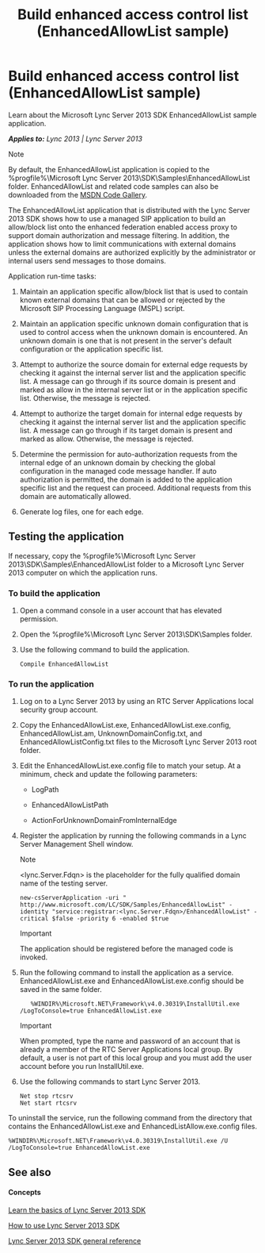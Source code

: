 ﻿---
title: Build enhanced access control list (EnhancedAllowList sample)
TOCTitle: Build enhanced access control list (EnhancedAllowList sample)
ms:assetid: 366c56b5-3888-418c-a682-6d1cfdfabb1c
ms:mtpsurl: https://msdn.microsoft.com/en-us/library/Dn439096(v=office.15)
ms:contentKeyID: 57096249
ms.date: 07/24/2014
mtps_version: v=office.15
---

# Build enhanced access control list (EnhancedAllowList sample)

Learn about the Microsoft Lync Server 2013 SDK EnhancedAllowList sample application.


_**Applies to:** Lync 2013 | Lync Server 2013_


> [!NOTE]
> <P>By default, the EnhancedAllowList application is copied to the %progfile%\Microsoft Lync Server 2013\SDK\Samples\EnhancedAllowList folder. EnhancedAllowList and related code samples can also be downloaded from the <A href="http://code.msdn.microsoft.com/lync-server-2013-build-1b2194e3">MSDN Code Gallery</A>.</P>



The EnhancedAllowList application that is distributed with the Lync Server 2013 SDK shows how to use a managed SIP application to build an allow/block list onto the enhanced federation enabled access proxy to support domain authorization and message filtering. In addition, the application shows how to limit communications with external domains unless the external domains are authorized explicitly by the administrator or internal users send messages to those domains.

Application run-time tasks:

1.  Maintain an application specific allow/block list that is used to contain known external domains that can be allowed or rejected by the Microsoft SIP Processing Language (MSPL) script.

2.  Maintain an application specific unknown domain configuration that is used to control access when the unknown domain is encountered. An unknown domain is one that is not present in the server's default configuration or the application specific list.

3.  Attempt to authorize the source domain for external edge requests by checking it against the internal server list and the application specific list. A message can go through if its source domain is present and marked as allow in the internal server list or in the application specific list. Otherwise, the message is rejected.

4.  Attempt to authorize the target domain for internal edge requests by checking it against the internal server list and the application specific list. A message can go through if its target domain is present and marked as allow. Otherwise, the message is rejected.

5.  Determine the permission for auto-authorization requests from the internal edge of an unknown domain by checking the global configuration in the managed code message handler. If auto authorization is permitted, the domain is added to the application specific list and the request can proceed. Additional requests from this domain are automatically allowed.

6.  Generate log files, one for each edge.

## Testing the application

If necessary, copy the %progfile%\\Microsoft Lync Server 2013\\SDK\\Samples\\EnhancedAllowList folder to a Microsoft Lync Server 2013 computer on which the application runs.

### To build the application

1.  Open a command console in a user account that has elevated permission.

2.  Open the %progfile%\\Microsoft Lync Server 2013\\SDK\\Samples folder.

3.  Use the following command to build the application.
    
        Compile EnhancedAllowList

### To run the application

1.  Log on to a Lync Server 2013 by using an RTC Server Applications local security group account.

2.  Copy the EnhancedAllowList.exe, EnhancedAllowList.exe.config, EnhancedAllowList.am, UnknownDomainConfig.txt, and EnhancedAllowListConfig.txt files to the Microsoft Lync Server 2013 root folder.

3.  Edit the EnhancedAllowList.exe.config file to match your setup. At a minimum, check and update the following parameters:
    
      - LogPath
    
      - EnhancedAllowListPath
    
      - ActionForUnknownDomainFromInternalEdge

4.  Register the application by running the following commands in a Lync Server Management Shell window.
    

    > [!NOTE]
    > <P>&lt;lync.Server.Fdqn&gt; is the placeholder for the fully qualified domain name of the testing server.</P>

    
        new-csServerApplication -uri " http://www.microsoft.com/LC/SDK/Samples/EnhancedAllowList" -identity "service:registrar:<lync.Server.Fdqn>/EnhancedAllowList" -critical $false -priority 6 -enabled $true
    

    > [!IMPORTANT]
    > <P>The application should be registered before the managed code is invoked.</P>



5.  Run the following command to install the application as a service. EnhancedAllowList.exe and EnhancedAllowList.exe.config should be saved in the same folder.
    
    ``` 
       %WINDIR%\Microsoft.NET\Framework\v4.0.30319\InstallUtil.exe /LogToConsole=true EnhancedAllowList.exe
    ```
    

    > [!IMPORTANT]
    > <P>When prompted, type the name and password of an account that is already a member of the RTC Server Applications local group. By default, a user is not part of this local group and you must add the user account before you run InstallUtil.exe.</P>



6.  Use the following commands to start Lync Server 2013.
    
        Net stop rtcsrv
        Net start rtcsrv

To uninstall the service, run the following command from the directory that contains the EnhancedAllowList.exe and EnhancedListAllow.exe.config files.

    %WINDIR%\Microsoft.NET\Framework\v4.0.30319\InstallUtil.exe /U /LogToConsole=true EnhancedAllowList.exe

## See also

#### Concepts

[Learn the basics of Lync Server 2013 SDK](learn-the-basics-of-lync-server-2013-sdk.md)

[How to use Lync Server 2013 SDK](how-to-use-lync-server-2013-sdk.md)

[Lync Server 2013 SDK general reference](lync-server-2013-sdk-general-reference.md)

